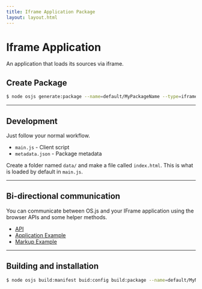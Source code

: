 ```yaml
---
title: Iframe Application Package
layout: layout.html
---
```


# Iframe Application

An application that loads its sources via iframe.

## Create Package

```bash
$ node osjs generate:package --name=default/MyPackageName --type=iframe
```

---

## Development

Just follow your normal workflow.

- `main.js` - Client script
- `metadata.json` - Package metadata

Create a folder named `data/` and make a file called `index.html`. This is what is loaded by default in `main.js`.

---

## Bi-directional communication

You can communicate between OS.js and your IFrame application using the browser APIs and some helper methods.

- [API](https://gist.github.com/andersevenrud/ff8b7c48b6a3cf9c823f51c7ff02705f)
- [Application Example](https://gist.github.com/andersevenrud/a5296a51fb55540375e0f88a3a34784c)
- [Markup Example](https://gist.github.com/andersevenrud/6209484db09267c01ca5545c75271948)

---

## Building and installation

```bash
$ node osjs build:manifest buid:config build:package --name=default/MyName
```
